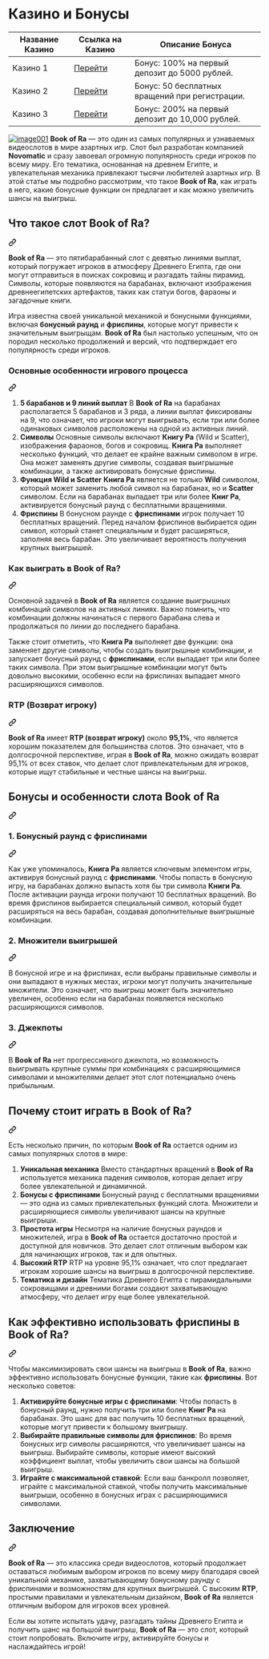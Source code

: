 
</head>
<body>

<h1>Казино и Бонусы</h1>
<table>
    <thead>
        <tr>
            <th>Название Казино</th>
            <th>Ссылка на Казино</th>
            <th>Описание Бонуса</th>
        </tr>
    </thead>
    <tbody>
        <tr>
            <td>Казино 1</td>
            <td><a href="https://example.com/casino1" class="button">Перейти</a></td>
            <td>Бонус: 100% на первый депозит до 5000 рублей.</td>
        </tr>
        <tr>
            <td>Казино 2</td>
            <td><a href="https://example.com/casino2" class="button">Перейти</a></td>
            <td>Бонус: 50 бесплатных вращений при регистрации.</td>
        </tr>
        <tr>
            <td>Казино 3</td>
            <td><a href="https://example.com/casino3" class="button">Перейти</a></td>
            <td>Бонус: 200% на первый депозит до 10,000 рублей.</td>
        </tr>
    </tbody>
</table>


<p dir="auto"><a target="_blank" rel="noopener noreferrer" href="https://private-user-images.githubusercontent.com/190454458/391854586-e97cacd0-dc02-40db-8b9b-1dd8dce8c385.jpg?jwt=eyJhbGciOiJIUzI1NiIsInR5cCI6IkpXVCJ9.eyJpc3MiOiJnaXRodWIuY29tIiwiYXVkIjoicmF3LmdpdGh1YnVzZXJjb250ZW50LmNvbSIsImtleSI6ImtleTUiLCJleHAiOjE3MzQ2OTY3NjIsIm5iZiI6MTczNDY5NjQ2MiwicGF0aCI6Ii8xOTA0NTQ0NTgvMzkxODU0NTg2LWU5N2NhY2QwLWRjMDItNDBkYi04YjliLTFkZDhkY2U4YzM4NS5qcGc_WC1BbXotQWxnb3JpdGhtPUFXUzQtSE1BQy1TSEEyNTYmWC1BbXotQ3JlZGVudGlhbD1BS0lBVkNPRFlMU0E1M1BRSzRaQSUyRjIwMjQxMjIwJTJGdXMtZWFzdC0xJTJGczMlMkZhd3M0X3JlcXVlc3QmWC1BbXotRGF0ZT0yMDI0MTIyMFQxMjA3NDJaJlgtQW16LUV4cGlyZXM9MzAwJlgtQW16LVNpZ25hdHVyZT1iYjhiYzUwYTM5MzcwNTUwYWVlMjY0YjE3YWU1YmE3YWM3YjM4ZGVmMmM2YmJhMGViMGU2NjI3MzFhY2FjODFjJlgtQW16LVNpZ25lZEhlYWRlcnM9aG9zdCJ9.9WiS-LTgPar2-Qnk9fPlT6IIEhTbcqKJVfRCFHrLUuo"><img src="https://private-user-images.githubusercontent.com/190454458/391854586-e97cacd0-dc02-40db-8b9b-1dd8dce8c385.jpg?jwt=eyJhbGciOiJIUzI1NiIsInR5cCI6IkpXVCJ9.eyJpc3MiOiJnaXRodWIuY29tIiwiYXVkIjoicmF3LmdpdGh1YnVzZXJjb250ZW50LmNvbSIsImtleSI6ImtleTUiLCJleHAiOjE3MzQ2OTY3NjIsIm5iZiI6MTczNDY5NjQ2MiwicGF0aCI6Ii8xOTA0NTQ0NTgvMzkxODU0NTg2LWU5N2NhY2QwLWRjMDItNDBkYi04YjliLTFkZDhkY2U4YzM4NS5qcGc_WC1BbXotQWxnb3JpdGhtPUFXUzQtSE1BQy1TSEEyNTYmWC1BbXotQ3JlZGVudGlhbD1BS0lBVkNPRFlMU0E1M1BRSzRaQSUyRjIwMjQxMjIwJTJGdXMtZWFzdC0xJTJGczMlMkZhd3M0X3JlcXVlc3QmWC1BbXotRGF0ZT0yMDI0MTIyMFQxMjA3NDJaJlgtQW16LUV4cGlyZXM9MzAwJlgtQW16LVNpZ25hdHVyZT1iYjhiYzUwYTM5MzcwNTUwYWVlMjY0YjE3YWU1YmE3YWM3YjM4ZGVmMmM2YmJhMGViMGU2NjI3MzFhY2FjODFjJlgtQW16LVNpZ25lZEhlYWRlcnM9aG9zdCJ9.9WiS-LTgPar2-Qnk9fPlT6IIEhTbcqKJVfRCFHrLUuo" alt="image001" style="max-width: 100%;"></a>
<strong>Book of Ra</strong> — это один из самых популярных и узнаваемых видеослотов в мире азартных игр. Слот был разработан компанией <strong>Novomatic</strong> и сразу завоевал огромную популярность среди игроков по всему миру. Его тематика, основанная на древнем Египте, и увлекательная механика привлекают тысячи любителей азартных игр. В этой статье мы подробно рассмотрим, что такое <strong>Book of Ra</strong>, как играть в него, какие бонусные функции он предлагает и как можно увеличить шансы на выигрыш.</p>
<div class="markdown-heading" dir="auto"><h2 tabindex="-1" class="heading-element" dir="auto">Что такое слот Book of Ra?</h2><a id="user-content-что-такое-слот-book-of-ra" class="anchor" aria-label="Permalink: Что такое слот Book of Ra?" href="#что-такое-слот-book-of-ra"><svg class="octicon octicon-link" viewBox="0 0 16 16" version="1.1" width="16" height="16" aria-hidden="true"><path d="m7.775 3.275 1.25-1.25a3.5 3.5 0 1 1 4.95 4.95l-2.5 2.5a3.5 3.5 0 0 1-4.95 0 .751.751 0 0 1 .018-1.042.751.751 0 0 1 1.042-.018 1.998 1.998 0 0 0 2.83 0l2.5-2.5a2.002 2.002 0 0 0-2.83-2.83l-1.25 1.25a.751.751 0 0 1-1.042-.018.751.751 0 0 1-.018-1.042Zm-4.69 9.64a1.998 1.998 0 0 0 2.83 0l1.25-1.25a.751.751 0 0 1 1.042.018.751.751 0 0 1 .018 1.042l-1.25 1.25a3.5 3.5 0 1 1-4.95-4.95l2.5-2.5a3.5 3.5 0 0 1 4.95 0 .751.751 0 0 1-.018 1.042.751.751 0 0 1-1.042.018 1.998 1.998 0 0 0-2.83 0l-2.5 2.5a1.998 1.998 0 0 0 0 2.83Z"></path></svg></a></div>
<p dir="auto"><strong>Book of Ra</strong> — это пятибарабанный слот с девятью линиями выплат, который погружает игроков в атмосферу Древнего Египта, где они могут отправиться в поисках сокровищ и разгадать тайны пирамид. Символы, которые появляются на барабанах, включают изображения древнеегипетских артефактов, таких как статуи богов, фараоны и загадочные книги.</p>
<p dir="auto">Игра известна своей уникальной механикой и бонусными функциями, включая <strong>бонусный раунд</strong> и <strong>фриспины</strong>, которые могут привести к значительным выигрыщам. <strong>Book of Ra</strong> был настолько успешным, что он породил несколько продолжений и версий, что подтверждает его популярность среди игроков.</p>
<div class="markdown-heading" dir="auto"><h3 tabindex="-1" class="heading-element" dir="auto">Основные особенности игрового процесса</h3><a id="user-content-основные-особенности-игрового-процесса" class="anchor" aria-label="Permalink: Основные особенности игрового процесса" href="#основные-особенности-игрового-процесса"><svg class="octicon octicon-link" viewBox="0 0 16 16" version="1.1" width="16" height="16" aria-hidden="true"><path d="m7.775 3.275 1.25-1.25a3.5 3.5 0 1 1 4.95 4.95l-2.5 2.5a3.5 3.5 0 0 1-4.95 0 .751.751 0 0 1 .018-1.042.751.751 0 0 1 1.042-.018 1.998 1.998 0 0 0 2.83 0l2.5-2.5a2.002 2.002 0 0 0-2.83-2.83l-1.25 1.25a.751.751 0 0 1-1.042-.018.751.751 0 0 1-.018-1.042Zm-4.69 9.64a1.998 1.998 0 0 0 2.83 0l1.25-1.25a.751.751 0 0 1 1.042.018.751.751 0 0 1 .018 1.042l-1.25 1.25a3.5 3.5 0 1 1-4.95-4.95l2.5-2.5a3.5 3.5 0 0 1 4.95 0 .751.751 0 0 1-.018 1.042.751.751 0 0 1-1.042.018 1.998 1.998 0 0 0-2.83 0l-2.5 2.5a1.998 1.998 0 0 0 0 2.83Z"></path></svg></a></div>
<ol dir="auto">
<li><strong>5 барабанов и 9 линий выплат</strong>
В <strong>Book of Ra</strong> на барабанах располагается 5 барабанов и 3 ряда, а линии выплат фиксированы на 9, что означает, что игроки могут выигрывать, если три или более одинаковых символов расположены на одной из активных линий.</li>
<li><strong>Символы</strong>
Основные символы включают <strong>Книгу Ра</strong> (Wild и Scatter), изображения фараонов, богов и сокровищ. <strong>Книга Ра</strong> выполняет несколько функций, что делает ее крайне важным символом в игре. Она может заменять другие символы, создавая выигрышные комбинации, а также активировать бонусные фриспины.</li>
<li><strong>Функция Wild и Scatter</strong>
<strong>Книга Ра</strong> является не только <strong>Wild</strong> символом, который может заменить любой символ на барабанах, но и <strong>Scatter</strong> символом. Если на барабанах выпадает три или более <strong>Книг Ра</strong>, активируется бонусный раунд с бесплатными вращениями.</li>
<li><strong>Фриспины</strong>
В бонусном раунде с <strong>фриспинами</strong> игрок получает 10 бесплатных вращений. Перед началом фриспинов выбирается один символ, который станет специальным и будет расширяться, заполняя весь барабан. Это увеличивает вероятность получения крупных выигрышей.</li>
</ol>
<div class="markdown-heading" dir="auto"><h3 tabindex="-1" class="heading-element" dir="auto">Как выиграть в Book of Ra?</h3><a id="user-content-как-выиграть-в-book-of-ra" class="anchor" aria-label="Permalink: Как выиграть в Book of Ra?" href="#как-выиграть-в-book-of-ra"><svg class="octicon octicon-link" viewBox="0 0 16 16" version="1.1" width="16" height="16" aria-hidden="true"><path d="m7.775 3.275 1.25-1.25a3.5 3.5 0 1 1 4.95 4.95l-2.5 2.5a3.5 3.5 0 0 1-4.95 0 .751.751 0 0 1 .018-1.042.751.751 0 0 1 1.042-.018 1.998 1.998 0 0 0 2.83 0l2.5-2.5a2.002 2.002 0 0 0-2.83-2.83l-1.25 1.25a.751.751 0 0 1-1.042-.018.751.751 0 0 1-.018-1.042Zm-4.69 9.64a1.998 1.998 0 0 0 2.83 0l1.25-1.25a.751.751 0 0 1 1.042.018.751.751 0 0 1 .018 1.042l-1.25 1.25a3.5 3.5 0 1 1-4.95-4.95l2.5-2.5a3.5 3.5 0 0 1 4.95 0 .751.751 0 0 1-.018 1.042.751.751 0 0 1-1.042.018 1.998 1.998 0 0 0-2.83 0l-2.5 2.5a1.998 1.998 0 0 0 0 2.83Z"></path></svg></a></div>
<p dir="auto">Основной задачей в <strong>Book of Ra</strong> является создание выигрышных комбинаций символов на активных линиях. Важно помнить, что комбинации должны начинаться с первого барабана слева и продолжаться по линии до последнего барабана.</p>
<p dir="auto">Также стоит отметить, что <strong>Книга Ра</strong> выполняет две функции: она заменяет другие символы, чтобы создать выигрышные комбинации, и запускает бонусный раунд с <strong>фриспинами</strong>, если выпадает три или более таких символа. При этом выигрышные комбинации могут быть довольно высокими, особенно если на фриспинах выпадает много расширяющихся символов.</p>
<div class="markdown-heading" dir="auto"><h3 tabindex="-1" class="heading-element" dir="auto">RTP (Возврат игроку)</h3><a id="user-content-rtp-возврат-игроку" class="anchor" aria-label="Permalink: RTP (Возврат игроку)" href="#rtp-возврат-игроку"><svg class="octicon octicon-link" viewBox="0 0 16 16" version="1.1" width="16" height="16" aria-hidden="true"><path d="m7.775 3.275 1.25-1.25a3.5 3.5 0 1 1 4.95 4.95l-2.5 2.5a3.5 3.5 0 0 1-4.95 0 .751.751 0 0 1 .018-1.042.751.751 0 0 1 1.042-.018 1.998 1.998 0 0 0 2.83 0l2.5-2.5a2.002 2.002 0 0 0-2.83-2.83l-1.25 1.25a.751.751 0 0 1-1.042-.018.751.751 0 0 1-.018-1.042Zm-4.69 9.64a1.998 1.998 0 0 0 2.83 0l1.25-1.25a.751.751 0 0 1 1.042.018.751.751 0 0 1 .018 1.042l-1.25 1.25a3.5 3.5 0 1 1-4.95-4.95l2.5-2.5a3.5 3.5 0 0 1 4.95 0 .751.751 0 0 1-.018 1.042.751.751 0 0 1-1.042.018 1.998 1.998 0 0 0-2.83 0l-2.5 2.5a1.998 1.998 0 0 0 0 2.83Z"></path></svg></a></div>
<p dir="auto"><strong>Book of Ra</strong> имеет <strong>RTP (возврат игроку)</strong> около <strong>95,1%</strong>, что является хорошим показателем для большинства слотов. Это означает, что в долгосрочной перспективе, играя в <strong>Book of Ra</strong>, можно ожидать возврат 95,1% от всех ставок, что делает слот привлекательным для игроков, которые ищут стабильные и честные шансы на выигрыш.</p>
<div class="markdown-heading" dir="auto"><h2 tabindex="-1" class="heading-element" dir="auto">Бонусы и особенности слота Book of Ra</h2><a id="user-content-бонусы-и-особенности-слота-book-of-ra" class="anchor" aria-label="Permalink: Бонусы и особенности слота Book of Ra" href="#бонусы-и-особенности-слота-book-of-ra"><svg class="octicon octicon-link" viewBox="0 0 16 16" version="1.1" width="16" height="16" aria-hidden="true"><path d="m7.775 3.275 1.25-1.25a3.5 3.5 0 1 1 4.95 4.95l-2.5 2.5a3.5 3.5 0 0 1-4.95 0 .751.751 0 0 1 .018-1.042.751.751 0 0 1 1.042-.018 1.998 1.998 0 0 0 2.83 0l2.5-2.5a2.002 2.002 0 0 0-2.83-2.83l-1.25 1.25a.751.751 0 0 1-1.042-.018.751.751 0 0 1-.018-1.042Zm-4.69 9.64a1.998 1.998 0 0 0 2.83 0l1.25-1.25a.751.751 0 0 1 1.042.018.751.751 0 0 1 .018 1.042l-1.25 1.25a3.5 3.5 0 1 1-4.95-4.95l2.5-2.5a3.5 3.5 0 0 1 4.95 0 .751.751 0 0 1-.018 1.042.751.751 0 0 1-1.042.018 1.998 1.998 0 0 0-2.83 0l-2.5 2.5a1.998 1.998 0 0 0 0 2.83Z"></path></svg></a></div>
<div class="markdown-heading" dir="auto"><h3 tabindex="-1" class="heading-element" dir="auto">1. <strong>Бонусный раунд с фриспинами</strong></h3><a id="user-content-1-бонусный-раунд-с-фриспинами" class="anchor" aria-label="Permalink: 1. Бонусный раунд с фриспинами" href="#1-бонусный-раунд-с-фриспинами"><svg class="octicon octicon-link" viewBox="0 0 16 16" version="1.1" width="16" height="16" aria-hidden="true"><path d="m7.775 3.275 1.25-1.25a3.5 3.5 0 1 1 4.95 4.95l-2.5 2.5a3.5 3.5 0 0 1-4.95 0 .751.751 0 0 1 .018-1.042.751.751 0 0 1 1.042-.018 1.998 1.998 0 0 0 2.83 0l2.5-2.5a2.002 2.002 0 0 0-2.83-2.83l-1.25 1.25a.751.751 0 0 1-1.042-.018.751.751 0 0 1-.018-1.042Zm-4.69 9.64a1.998 1.998 0 0 0 2.83 0l1.25-1.25a.751.751 0 0 1 1.042.018.751.751 0 0 1 .018 1.042l-1.25 1.25a3.5 3.5 0 1 1-4.95-4.95l2.5-2.5a3.5 3.5 0 0 1 4.95 0 .751.751 0 0 1-.018 1.042.751.751 0 0 1-1.042.018 1.998 1.998 0 0 0-2.83 0l-2.5 2.5a1.998 1.998 0 0 0 0 2.83Z"></path></svg></a></div>
<p dir="auto">Как уже упоминалось, <strong>Книга Ра</strong> является ключевым элементом игры, активируя бонусный раунд с <strong>фриспинами</strong>. Чтобы попасть в бонусную игру, на барабанах должно выпасть хотя бы три символа <strong>Книги Ра</strong>. После активации раунда игроки получают 10 бесплатных вращений. Во время фриспинов выбирается специальный символ, который будет расширяться на весь барабан, создавая дополнительные выигрышные комбинации.</p>
<div class="markdown-heading" dir="auto"><h3 tabindex="-1" class="heading-element" dir="auto">2. <strong>Множители выигрышей</strong></h3><a id="user-content-2-множители-выигрышей" class="anchor" aria-label="Permalink: 2. Множители выигрышей" href="#2-множители-выигрышей"><svg class="octicon octicon-link" viewBox="0 0 16 16" version="1.1" width="16" height="16" aria-hidden="true"><path d="m7.775 3.275 1.25-1.25a3.5 3.5 0 1 1 4.95 4.95l-2.5 2.5a3.5 3.5 0 0 1-4.95 0 .751.751 0 0 1 .018-1.042.751.751 0 0 1 1.042-.018 1.998 1.998 0 0 0 2.83 0l2.5-2.5a2.002 2.002 0 0 0-2.83-2.83l-1.25 1.25a.751.751 0 0 1-1.042-.018.751.751 0 0 1-.018-1.042Zm-4.69 9.64a1.998 1.998 0 0 0 2.83 0l1.25-1.25a.751.751 0 0 1 1.042.018.751.751 0 0 1 .018 1.042l-1.25 1.25a3.5 3.5 0 1 1-4.95-4.95l2.5-2.5a3.5 3.5 0 0 1 4.95 0 .751.751 0 0 1-.018 1.042.751.751 0 0 1-1.042.018 1.998 1.998 0 0 0-2.83 0l-2.5 2.5a1.998 1.998 0 0 0 0 2.83Z"></path></svg></a></div>
<p dir="auto">В бонусной игре и на фриспинах, если выбраны правильные символы и они выпадают в нужных местах, игроки могут получить значительные множители. Это означает, что выигрыш может быть значительно увеличен, особенно если на барабанах появляется несколько расширяющихся символов.</p>
<div class="markdown-heading" dir="auto"><h3 tabindex="-1" class="heading-element" dir="auto">3. <strong>Джекпоты</strong></h3><a id="user-content-3-джекпоты" class="anchor" aria-label="Permalink: 3. Джекпоты" href="#3-джекпоты"><svg class="octicon octicon-link" viewBox="0 0 16 16" version="1.1" width="16" height="16" aria-hidden="true"><path d="m7.775 3.275 1.25-1.25a3.5 3.5 0 1 1 4.95 4.95l-2.5 2.5a3.5 3.5 0 0 1-4.95 0 .751.751 0 0 1 .018-1.042.751.751 0 0 1 1.042-.018 1.998 1.998 0 0 0 2.83 0l2.5-2.5a2.002 2.002 0 0 0-2.83-2.83l-1.25 1.25a.751.751 0 0 1-1.042-.018.751.751 0 0 1-.018-1.042Zm-4.69 9.64a1.998 1.998 0 0 0 2.83 0l1.25-1.25a.751.751 0 0 1 1.042.018.751.751 0 0 1 .018 1.042l-1.25 1.25a3.5 3.5 0 1 1-4.95-4.95l2.5-2.5a3.5 3.5 0 0 1 4.95 0 .751.751 0 0 1-.018 1.042.751.751 0 0 1-1.042.018 1.998 1.998 0 0 0-2.83 0l-2.5 2.5a1.998 1.998 0 0 0 0 2.83Z"></path></svg></a></div>
<p dir="auto">В <strong>Book of Ra</strong> нет прогрессивного джекпота, но возможность выигрывать крупные суммы при комбинациях с расширяющимися символами и множителями делает этот слот потенциально очень прибыльным.</p>
<div class="markdown-heading" dir="auto"><h2 tabindex="-1" class="heading-element" dir="auto">Почему стоит играть в Book of Ra?</h2><a id="user-content-почему-стоит-играть-в-book-of-ra" class="anchor" aria-label="Permalink: Почему стоит играть в Book of Ra?" href="#почему-стоит-играть-в-book-of-ra"><svg class="octicon octicon-link" viewBox="0 0 16 16" version="1.1" width="16" height="16" aria-hidden="true"><path d="m7.775 3.275 1.25-1.25a3.5 3.5 0 1 1 4.95 4.95l-2.5 2.5a3.5 3.5 0 0 1-4.95 0 .751.751 0 0 1 .018-1.042.751.751 0 0 1 1.042-.018 1.998 1.998 0 0 0 2.83 0l2.5-2.5a2.002 2.002 0 0 0-2.83-2.83l-1.25 1.25a.751.751 0 0 1-1.042-.018.751.751 0 0 1-.018-1.042Zm-4.69 9.64a1.998 1.998 0 0 0 2.83 0l1.25-1.25a.751.751 0 0 1 1.042.018.751.751 0 0 1 .018 1.042l-1.25 1.25a3.5 3.5 0 1 1-4.95-4.95l2.5-2.5a3.5 3.5 0 0 1 4.95 0 .751.751 0 0 1-.018 1.042.751.751 0 0 1-1.042.018 1.998 1.998 0 0 0-2.83 0l-2.5 2.5a1.998 1.998 0 0 0 0 2.83Z"></path></svg></a></div>
<p dir="auto">Есть несколько причин, по которым <strong>Book of Ra</strong> остается одним из самых популярных слотов в мире:</p>
<ol dir="auto">
<li><strong>Уникальная механика</strong>
Вместо стандартных вращений в <strong>Book of Ra</strong> используется механика падения символов, которая делает игру более увлекательной и динамичной.</li>
<li><strong>Бонусы с фриспинами</strong>
Бонусный раунд с бесплатными вращениями — это одна из самых привлекательных функций слота. Множители и расширяющиеся символы увеличивают шансы на крупные выигрыши.</li>
<li><strong>Простота игры</strong>
Несмотря на наличие бонусных раундов и множителей, игра в <strong>Book of Ra</strong> остается достаточно простой и доступной для новичков. Это делает слот отличным выбором как для начинающих игроков, так и для опытных.</li>
<li><strong>Высокий RTP</strong>
RTP на уровне 95,1% означает, что слот предлагает игрокам хорошие шансы на выигрыш в долгосрочной перспективе.</li>
<li><strong>Тематика и дизайн</strong>
Тематика Древнего Египта с пирамидальными сокровищами и древними богами создают захватывающую атмосферу, что делает игру еще более увлекательной.</li>
</ol>
<div class="markdown-heading" dir="auto"><h2 tabindex="-1" class="heading-element" dir="auto">Как эффективно использовать фриспины в Book of Ra?</h2><a id="user-content-как-эффективно-использовать-фриспины-в-book-of-ra" class="anchor" aria-label="Permalink: Как эффективно использовать фриспины в Book of Ra?" href="#как-эффективно-использовать-фриспины-в-book-of-ra"><svg class="octicon octicon-link" viewBox="0 0 16 16" version="1.1" width="16" height="16" aria-hidden="true"><path d="m7.775 3.275 1.25-1.25a3.5 3.5 0 1 1 4.95 4.95l-2.5 2.5a3.5 3.5 0 0 1-4.95 0 .751.751 0 0 1 .018-1.042.751.751 0 0 1 1.042-.018 1.998 1.998 0 0 0 2.83 0l2.5-2.5a2.002 2.002 0 0 0-2.83-2.83l-1.25 1.25a.751.751 0 0 1-1.042-.018.751.751 0 0 1-.018-1.042Zm-4.69 9.64a1.998 1.998 0 0 0 2.83 0l1.25-1.25a.751.751 0 0 1 1.042.018.751.751 0 0 1 .018 1.042l-1.25 1.25a3.5 3.5 0 1 1-4.95-4.95l2.5-2.5a3.5 3.5 0 0 1 4.95 0 .751.751 0 0 1-.018 1.042.751.751 0 0 1-1.042.018 1.998 1.998 0 0 0-2.83 0l-2.5 2.5a1.998 1.998 0 0 0 0 2.83Z"></path></svg></a></div>
<p dir="auto">Чтобы максимизировать свои шансы на выигрыш в <strong>Book of Ra</strong>, важно эффективно использовать бонусные функции, такие как <strong>фриспины</strong>. Вот несколько советов:</p>
<ol dir="auto">
<li><strong>Активируйте бонусные игры с фриспинами</strong>: Чтобы попасть в бонусный раунд, нужно получить три или более <strong>Книг Ра</strong> на барабанах. Это шанс для вас получить 10 бесплатных вращений, которые могут привести к большому выигрышу.</li>
<li><strong>Выбирайте правильные символы для фриспинов</strong>: Во время бонусных игр символы расширяются, что увеличивает шансы на выигрыш. Выбирайте символы, которые имеют высокий коэффициент выплат, чтобы увеличить свои шансы на большой выигрыш.</li>
<li><strong>Играйте с максимальной ставкой</strong>: Если ваш банкролл позволяет, играйте с максимальной ставкой, чтобы получить максимальные выигрыши, особенно в бонусных играх с расширяющимися символами.</li>
</ol>
<div class="markdown-heading" dir="auto"><h2 tabindex="-1" class="heading-element" dir="auto">Заключение</h2><a id="user-content-заключение" class="anchor" aria-label="Permalink: Заключение" href="#заключение"><svg class="octicon octicon-link" viewBox="0 0 16 16" version="1.1" width="16" height="16" aria-hidden="true"><path d="m7.775 3.275 1.25-1.25a3.5 3.5 0 1 1 4.95 4.95l-2.5 2.5a3.5 3.5 0 0 1-4.95 0 .751.751 0 0 1 .018-1.042.751.751 0 0 1 1.042-.018 1.998 1.998 0 0 0 2.83 0l2.5-2.5a2.002 2.002 0 0 0-2.83-2.83l-1.25 1.25a.751.751 0 0 1-1.042-.018.751.751 0 0 1-.018-1.042Zm-4.69 9.64a1.998 1.998 0 0 0 2.83 0l1.25-1.25a.751.751 0 0 1 1.042.018.751.751 0 0 1 .018 1.042l-1.25 1.25a3.5 3.5 0 1 1-4.95-4.95l2.5-2.5a3.5 3.5 0 0 1 4.95 0 .751.751 0 0 1-.018 1.042.751.751 0 0 1-1.042.018 1.998 1.998 0 0 0-2.83 0l-2.5 2.5a1.998 1.998 0 0 0 0 2.83Z"></path></svg></a></div>
<p dir="auto"><strong>Book of Ra</strong> — это классика среди видеослотов, который продолжает оставаться любимым выбором игроков по всему миру благодаря своей уникальной механике, захватывающему бонусному раунду с фриспинами и возможностям для крупных выигрышей. С высоким <strong>RTP</strong>, простыми правилами и увлекательным дизайном, <strong>Book of Ra</strong> является отличным выбором для игроков всех уровней.</p>
<p dir="auto">Если вы хотите испытать удачу, разгадать тайны Древнего Египта и получить шанс на большой выигрыш, <strong>Book of Ra</strong> — это слот, который стоит попробовать. Включите игру, активируйте бонусы и наслаждайтесь игрой!</p>
</article></div></div></div></div></div> <!-- --> <!-- --> <script type="application/json" id="__PRIMER_DATA_:R0:__">{"resolvedServerColorMode":"night"}</script></div>
</react-partial>

